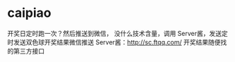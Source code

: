 # caipiao
开奖日定时跑一次？然后推送到微信，
没什么技术含量，调用 Server酱，发送定时发送双色球开奖结果微信推送
Server酱：http://sc.ftqq.com/
开奖结果随便找的第三方接口
